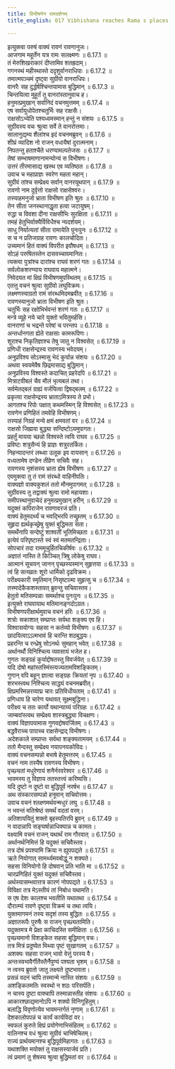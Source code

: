 ```yaml
---
title: विभीषणेन रामदर्शनम्
title_english: 017 Vibhishana reaches Rama s places

---
```

<div class="audioEmbed"  caption="श्रीराम-हरिसीताराममूर्ति-घनपाठिभ्यां वचनम्" src="https://archive.org/download/Ramayana-recitation-Sriram-harisItArAmamUrti-Ghanapaati-v2/Kanda_6/Kanda_6_YK-017-Vibhishana_reaches_Rama_s_places.mp3"></div>

इत्युक्त्वा परुषं वाक्यं रावणं रावणानुजः।  
आजगाम महूर्तेन यत्र रामः सलक्ष्मणः ॥ 6.17.1 ॥   
तं मेरुशिखराकारं दीप्तामिव शतह्रदाम्।  
गगनस्थं महीस्थास्ते ददृशुर्वानराधिपाः ॥ 6.17.2 ॥   
तमात्मपञ्चमं दृष्ट्वा सुग्रीवो वानराधिपः।  
वानरैः सह दुर्द्धर्षश्चिन्तयामास बुद्धिमान् ॥ 6.17.3 ॥   
चिन्तयित्वा मुहूर्तं तु वानरांस्तानुवाच ह।  
हनुमत्प्रमुखान् सर्वानिदं वचनमुत्तमम् ॥ 6.17.4 ॥   
एष सर्वायुधोपेतश्चतुर्भिः सह राक्षसैः।  
राक्षसोऽभ्येति पश्यध्वमस्मान् हन्तुं न संशयः ॥ 6.17.5 ॥   
सुग्रीवस्य वचः श्रुत्वा सर्वे ते वानरोत्तमाः।  
सालानुद्यम्य शैलांश्च इदं वचनमब्रुवन् ॥ 6.17.6 ॥   
शीघ्रं व्यादिश नो राजन् वधायैषां दुरात्मनाम्।  
निपतन्तु हताश्चैते धरण्यामल्पतेजसः ॥ 6.17.7 ॥   
तेषां सम्भाषमाणानामन्योन्यं स विभीषणः।  
उत्तरं तीरमासाद्य खस्थ एव व्यतिष्ठत ॥ 6.17.8 ॥   
उवाच च महाप्राज्ञः स्वरेण महता महान्।  
सुग्रीवं तांश्च सम्प्रेक्ष्य सर्वान् वानरयूथपान् ॥ 6.17.9 ॥   
रावणो नाम दुर्वृत्तो राक्षसो राक्षसेश्वरः।  
तस्याहमनुजो भ्राता विभीषण इति श्रुतः ॥ 6.17.10 ॥   
तेन सीता जनस्थानाद्धृता हत्वा जटायुषम्।  
रुद्धा च विवशा दीना राक्षसीभिः सुरक्षिता ॥ 6.17.11 ॥   
तमहं हेतुभिर्वाक्यैर्विविधैश्च न्यदर्शयम्।  
साधु निर्यात्यतां सीता रामायेति पुनःपुनः ॥ 6.17.12 ॥   
स च न प्रतिजग्राह रावणः कालचोदितः।  
उच्यमानं हितं वाक्यं विपरीत इवौषधम् ॥ 6.17.13 ॥   
सोऽहं परुषितस्तेन दासवच्चावमानितः।  
त्यक्त्वा पुत्रांश्च दारांश्च राघवं शरणं गतः ॥ 6.17.14 ॥   
सर्वलोकशरण्याय राघवाय महात्मने।  
निवेदयत मां क्षिप्रं विभीषणमुपस्थितम् ॥ 6.17.15 ॥   
एतत्तु वचनं श्रुत्वा सुग्रीवो लघुविक्रमः।  
लक्ष्मणस्याग्रतो रामं संरब्धमिदमब्रवीत् ॥ 6.17.16 ॥   
रावणस्यानुजो भ्राता विभीषण इति श्रुतः।  
चतुर्भिः सह रक्षोभिर्भवन्तं शरणं गतः ॥ 6.17.17 ॥   
मन्त्रे व्यूहे नये चारे युक्तो भवितुमर्हसि।  
वानराणां च भद्रन्ते परेषां च परन्तप ॥ 6.17.18 ॥   
अन्तर्धानगता ह्येते राक्षसाः कामरूपिणः।  
शूराश्च निकृतिज्ञाश्च तेषु जातु न विश्वसेत् ॥ 6.17.19 ॥   
प्रणिधी राक्षसेन्द्रस्य रावणस्य भवेदयम्।  
अनुप्रविश्य सोऽस्मासु भेदं कुर्यान्न संशयः ॥ 6.17.20 ॥   
अथवा स्वयमेवैष छिद्रमासाद्य बुद्धिमान्।  
अनुप्रविस्य विश्वस्ते कदाचित् प्रहरेदपि ॥ 6.17.21 ॥   
मित्राटवीबलं चैव मौलं भृत्यबलं तथा।  
सर्वमेतद्बलं ग्राह्यं वर्जयित्वा द्विषद्बलम् ॥ 6.17.22 ॥   
प्रकृत्या राक्षसेन्द्रस्य भ्राताऽमित्रस्य ते प्रभो।  
आगतश्च रिपोः पक्षात् कथमस्मिन् हि विश्वसेत् ॥ 6.17.23 ॥   
रावणेन प्रणिहितं तमवेहि विभीषणम्।  
तस्याहं निग्रहं मन्ये क्षमं क्षमवतां वर ॥ 6.17.24 ॥   
राक्षसो जिह्मया बुद्ध्या सन्दिष्टोऽयमुपागतः।  
प्रहर्तुं मायया च्छन्नो विश्वस्ते त्वयि राघव ॥ 6.17.25 ॥   
प्रविष्टः शत्रुसैन्यं हि प्राज्ञः शत्रुरतर्कितः।  
निहन्यादन्तरं लब्ध्वा उलूक इव वायसान् ॥ 6.17.26 ॥   
वध्यतामेष दण्डेन तीव्रेण सचिवैः सह।  
रावणस्य नृशंसस्य भ्राता ह्येष विभीषणः ॥ 6.17.27 ॥   
एवमुक्त्वा तु तं रामं संरब्धो वाहिनीपतिः।  
वाक्यज्ञो वाक्यकुशलं ततो मौनमुपागमत् ॥ 6.17.28 ॥   
सुग्रीवस्य तु तद्वाक्यं श्रुत्वा रामो महायशाः।  
समीपस्थानुवाचेदं हनुमत्प्रमुखान् हरीन् ॥ 6.17.29 ॥   
यदुक्तं कपिराजेन रावणावरजं प्रति।  
वाक्यं हेतुमदर्थ्यं च भवद्भिरपि तच्छ्रुतम् ॥ 6.17.30 ॥   
सुहृदा ह्यर्थकृच्छ्रेषु युक्तं बुद्धिमता सता।  
समर्थेनापि सन्देष्टुं शाश्वतीं भूतिमिच्छता ॥ 6.17.31 ॥   
इत्येवं परिपृष्टास्ते स्वं स्वं मतमतन्द्रिताः।  
सोपचारं तदा राममूचुर्हितचिकीर्षवः ॥ 6.17.32 ॥   
अज्ञातं नास्ति ते किञ्चित् त्रिषु लोकेषु राघव।  
आत्मानं सूचयन् जानन् पृच्छस्यस्मान् सुहृत्तया ॥ 6.17.33 ॥   
त्वं हि सत्यव्रतः शूरो धार्मिको दृढविक्रमः।  
परीक्ष्यकारी स्मृतिमान् निसृष्टात्मा सुहृत्सु च ॥ 6.17.34 ॥   
तस्मादेकैकशस्तावत् ब्रुवन्तु सचिवास्तव।  
हेतुतो मतिसम्पन्नाः समर्थाश्च पुनःपुनः ॥ 6.17.35 ॥   
इत्युक्ते राघवायाथ मतिमानङ्गदोऽग्रतः।  
विभीषणपरीक्षार्थमुवाच वचनं हरिः ॥ 6.17.36 ॥   
शत्रोः सकाशात् सम्प्राप्तः सर्वथा शङ्क्य एव हि।  
विश्वासयोग्यः सहसा न कर्तव्यो विभीषणः ॥ 6.17.37 ॥   
छादयित्वाऽऽत्मभावं हि चरन्ति शठबुद्धयः।  
प्रहरन्ति च रन्ध्रेषु सोऽनर्थः सुमहान् भवेत् ॥ 6.17.38 ॥   
अर्थानर्थौ विनिश्चित्य व्यवसायं भजेत ह।  
गुणतः सङ्ग्रहं कुर्याद्दोषतस्तु विवर्जयेत् ॥ 6.17.39 ॥   
यदि दोषो महांस्तस्मिंस्त्यज्यतामविशङ्कितम्।  
गुणान् वपि बहून् ज्ञात्वा सङ्ग्रहः क्रियतां नृप ॥ 6.17.40 ॥   
शरभस्त्वथ निश्चित्य साद्ध्यं वचनमब्रवीत्।  
क्षिप्रमस्मिन्नरव्याघ्र चारः प्रतिविधीयताम् ॥ 6.17.41 ॥   
प्रणिधाय हि चारेण यथावत् सूक्ष्मबुद्धिना।  
परीक्ष्य च ततः कार्यो यथान्याय्यं परिग्रहः ॥ 6.17.42 ॥   
जाम्बवांस्त्वथ सम्प्रेक्ष्य शास्त्रबुद्ध्या विचक्षणः।  
वाक्यं विज्ञापयामास गुणवद्दोषवर्जितम् ॥ 6.17.43 ॥   
बद्धवैराच्च पापाच्च राक्षसेन्द्राद् विभीषणः।  
अदेशकाले सम्प्राप्तः सर्वथा शङ्क्यतामयम् ॥ 6.17.44 ॥   
ततो मैन्दस्तु सम्प्रेक्ष्य नयापनयकोविदः।  
वाक्यं वचनसम्पन्नो बभाषे हेतुमत्तरम् ॥ 6.17.45 ॥   
वचनं नाम तस्यैष रावणस्य विभीषणः।  
पृच्छ्यतां मधुरेणायं शनैर्नरवरेश्वर ॥ 6.17.46 ॥   
भावमस्य तु विज्ञाय ततस्तत्त्वं करिष्यसि।  
यदि दुष्टो न दुष्टो वा बुद्धिपूर्वं नरर्षभ ॥ 6.17.47 ॥   
अथ संस्कारसम्पन्नो हनूमान् सचिवोत्तमः।  
उवाच वचनं श्लक्ष्णमर्थवन्मधुरं लघु ॥ 6.17.48 ॥   
न भवन्तं मतिश्रेष्ठं समर्थं वदतां वरम्।  
अतिशाययितुं शक्तो बृहस्पतिरपि ब्रुवन् ॥ 6.17.49 ॥   
न वादान्नापि सङ्घर्षान्नाधिक्यान्न च कामतः।  
वक्ष्यामि वचनं राजन् यथार्थं राम गौरवात् ॥ 6.17.50 ॥   
अर्थानर्थनिमित्तं हि यदुक्तं सचिवैस्तव।  
तत्र दोषं प्रपश्यामि क्रिया न ह्युपपद्यते ॥ 6.17.51 ॥   
ऋते नियोगात् सामर्थ्यमवबोद्धुं न शक्यते।  
सहसा विनियोगो हि दोषवान् प्रति भाति मा ॥ 6.17.52 ॥   
चारप्रणिहितं युक्तं यदुक्तं सचिवैस्तव।  
अर्थस्यासम्भवात्तत्र कारणं नोपपद्यते ॥ 6.17.53 ॥   
विविक्षा तत्र मेऽस्तीयं तां निबोध यथामति।  
स एष देशः कालश्च भवतीति यथातथा ॥ 6.17.54 ॥   
दौरात्म्यं रावणे दृष्ट्वा विक्रमं च तथा त्वयि।  
युक्तमागमनं तस्य सदृशं तस्य बुद्धितः ॥ 6.17.55 ॥   
अज्ञातरूपैः पुरुषैः स राजन् पृच्छ्यतामिति।  
यदुक्तमत्र मे प्रेक्षा काचिदस्ति समीक्षिता ॥ 6.17.56 ॥   
पृच्छ्यमानो विशङ्केत सहसा बुद्धिमान् वचः।  
तत्र मित्रं प्रदुष्येत मिथ्या पृष्टं सुखागतम् ॥ 6.17.57 ॥   
अशक्यः सहसा राजन् भावो वेत्तुं परस्य वै।  
अन्तःस्वभावैर्गीतैस्तैर्नैपुण्यं पश्यता भृशम् ॥ 6.17.58 ॥   
न त्वस्य ब्रुवतो जातु लक्ष्यते दुष्टभावता।  
प्रसन्नं वदनं चापि तस्मान्मे नास्ति संशयः ॥ 6.17.59 ॥   
अशङ्कितमतिः स्वस्थो न शठः परिसर्पति।  
न चास्य दुष्टा वाक्चापि तस्मान्नास्तीह संशयः ॥ 6.17.60 ॥   
आकारश्छाद्यमानोऽपि न शक्यो विनिगूहितुम्।  
बलाद्धि विवृणोत्येव भावमन्तर्गतं नृणाम् ॥ 6.17.61 ॥   
देशकालोपपन्नं च कार्यं कार्यविदां वर।  
स्वफलं कुरुते क्षिप्रं प्रयोगेणाभिसंहितम् ॥ 6.17.62 ॥   
वालिनश्च वधं श्रुत्वा सुग्रीवं चाभिषेचितम्।  
राज्यं प्रार्थयमानश्च बुद्धिपूर्वमिहागतः ॥ 6.17.63 ॥   
यथाशक्ति मयोक्तं तु राक्षसस्यार्जवं प्रति।  
त्वं प्रमाणं तु शेषस्य श्रुत्वा बुद्धिमतां वर ॥ 6.17.64 ॥   